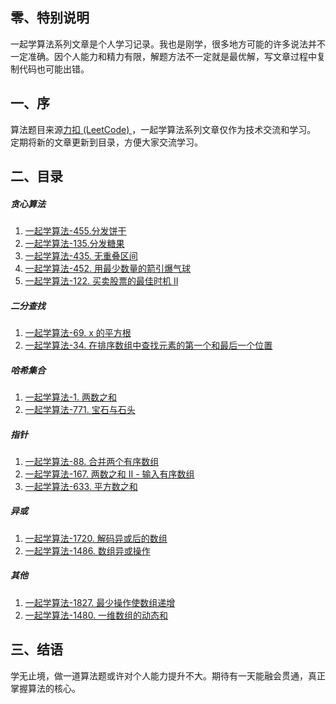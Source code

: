 ##  零、特别说明
一起学算法系列文章是个人学习记录。我也是刚学，很多地方可能的许多说法并不一定准确。因个人能力和精力有限，解题方法不一定就是最优解，写文章过程中复制代码也可能出错。

## 一、序

算法题目来源[力扣 (LeetCode) ](https://leetcode-cn.com/)，一起学算法系列文章仅作为技术交流和学习。
定期将新的文章更新到目录，方便大家交流学习。

## 二、目录
##### 贪心算法
1. [一起学算法-455.分发饼干 ](https://www.jianshu.com/p/809a8a87b93e)
2. [一起学算法-135.分发糖果 ](https://www.jianshu.com/p/6bcce931e69e)
3. [一起学算法-435\. 无重叠区间 ](https://www.jianshu.com/p/a9efa7708b60)
4. [一起学算法-452\. 用最少数量的箭引爆气球 ](https://www.jianshu.com/p/14d6d943375e)
5. [一起学算法-122\. 买卖股票的最佳时机 II ](https://www.jianshu.com/p/36336b991615)

##### 二分查找
1. [一起学算法-69\. x 的平方根 ](https://www.jianshu.com/p/e9ed18f8db34)
2. [一起学算法-34\. 在排序数组中查找元素的第一个和最后一个位置 ](https://www.jianshu.com/p/d29b09869900)

##### 哈希集合
1. [一起学算法-1\. 两数之和 ](https://www.jianshu.com/p/80407b53d1c3)
2. [一起学算法-771\. 宝石与石头 ](https://www.jianshu.com/p/0372eeb1903c)

##### 指针
1. [一起学算法-88\. 合并两个有序数组 ](https://www.jianshu.com/p/7d2722a3f74b)
2. [一起学算法-167\. 两数之和 II - 输入有序数组 ](https://www.jianshu.com/p/1c1d62f369e0)
3. [一起学算法-633\. 平方数之和 ](https://www.jianshu.com/p/93023f19bc2b)

##### 异或
1. [一起学算法-1720\. 解码异或后的数组 ](https://www.jianshu.com/p/8e933852a761)
2. [一起学算法-1486\. 数组异或操作](https://www.jianshu.com/p/ab08eb17bc79)
##### 其他
1. [一起学算法-1827\. 最少操作使数组递增 ](https://www.jianshu.com/p/78b2c40d8e99)
2. [一起学算法-1480\. 一维数组的动态和 ](https://www.jianshu.com/p/09cd2776ec5b)

## 三、结语
学无止境，做一道算法题或许对个人能力提升不大。期待有一天能融会贯通，真正掌握算法的核心。